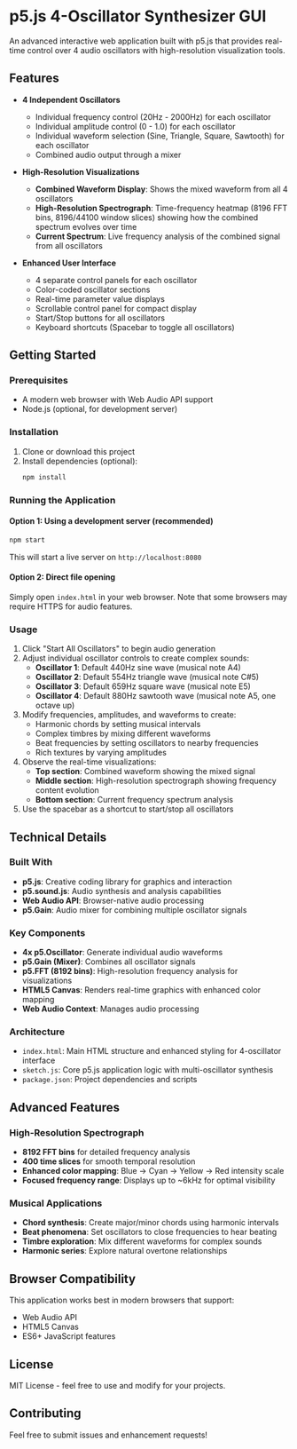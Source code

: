 # p5.js 4-Oscillator Synthesizer GUI

An advanced interactive web application built with p5.js that provides real-time control over 4 audio oscillators with high-resolution visualization tools.

## Features

- **4 Independent Oscillators**
  - Individual frequency control (20Hz - 2000Hz) for each oscillator
  - Individual amplitude control (0 - 1.0) for each oscillator
  - Individual waveform selection (Sine, Triangle, Square, Sawtooth) for each oscillator
  - Combined audio output through a mixer

- **High-Resolution Visualizations**
  - **Combined Waveform Display**: Shows the mixed waveform from all 4 oscillators
  - **High-Resolution Spectrograph**: Time-frequency heatmap (8196 FFT bins, 8196/44100 window slices) showing how the combined spectrum evolves over time
  - **Current Spectrum**: Live frequency analysis of the combined signal from all oscillators

- **Enhanced User Interface**
  - 4 separate control panels for each oscillator
  - Color-coded oscillator sections
  - Real-time parameter value displays
  - Scrollable control panel for compact display
  - Start/Stop buttons for all oscillators
  - Keyboard shortcuts (Spacebar to toggle all oscillators)

## Getting Started

### Prerequisites
- A modern web browser with Web Audio API support
- Node.js (optional, for development server)

### Installation

1. Clone or download this project
2. Install dependencies (optional):
   ```bash
   npm install
   ```

### Running the Application

#### Option 1: Using a development server (recommended)
```bash
npm start
```
This will start a live server on `http://localhost:8080`

#### Option 2: Direct file opening
Simply open `index.html` in your web browser. Note that some browsers may require HTTPS for audio features.

### Usage

1. Click "Start All Oscillators" to begin audio generation
2. Adjust individual oscillator controls to create complex sounds:
   - **Oscillator 1**: Default 440Hz sine wave (musical note A4)
   - **Oscillator 2**: Default 554Hz triangle wave (musical note C#5)
   - **Oscillator 3**: Default 659Hz square wave (musical note E5)
   - **Oscillator 4**: Default 880Hz sawtooth wave (musical note A5, one octave up)
3. Modify frequencies, amplitudes, and waveforms to create:
   - Harmonic chords by setting musical intervals
   - Complex timbres by mixing different waveforms
   - Beat frequencies by setting oscillators to nearby frequencies
   - Rich textures by varying amplitudes
4. Observe the real-time visualizations:
   - **Top section**: Combined waveform showing the mixed signal
   - **Middle section**: High-resolution spectrograph showing frequency content evolution
   - **Bottom section**: Current frequency spectrum analysis
5. Use the spacebar as a shortcut to start/stop all oscillators

## Technical Details

### Built With
- **p5.js**: Creative coding library for graphics and interaction
- **p5.sound.js**: Audio synthesis and analysis capabilities
- **Web Audio API**: Browser-native audio processing
- **p5.Gain**: Audio mixer for combining multiple oscillator signals

### Key Components
- **4x p5.Oscillator**: Generate individual audio waveforms
- **p5.Gain (Mixer)**: Combines all oscillator signals
- **p5.FFT (8192 bins)**: High-resolution frequency analysis for visualizations
- **HTML5 Canvas**: Renders real-time graphics with enhanced color mapping
- **Web Audio Context**: Manages audio processing

### Architecture
- `index.html`: Main HTML structure and enhanced styling for 4-oscillator interface
- `sketch.js`: Core p5.js application logic with multi-oscillator synthesis
- `package.json`: Project dependencies and scripts

## Advanced Features

### High-Resolution Spectrograph
- **8192 FFT bins** for detailed frequency analysis
- **400 time slices** for smooth temporal resolution
- **Enhanced color mapping**: Blue → Cyan → Yellow → Red intensity scale
- **Focused frequency range**: Displays up to ~6kHz for optimal visibility

### Musical Applications
- **Chord synthesis**: Create major/minor chords using harmonic intervals
- **Beat phenomena**: Set oscillators to close frequencies to hear beating
- **Timbre exploration**: Mix different waveforms for complex sounds
- **Harmonic series**: Explore natural overtone relationships

## Browser Compatibility

This application works best in modern browsers that support:
- Web Audio API
- HTML5 Canvas
- ES6+ JavaScript features

## License

MIT License - feel free to use and modify for your projects.

## Contributing

Feel free to submit issues and enhancement requests!
